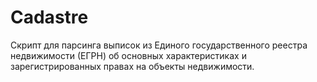 # Cadastre
Скрипт для парсинга выписок из Единого государственного реестра недвижимости (ЕГРН) об основных характеристиках и зарегистрированных правах на объекты недвижимости.
